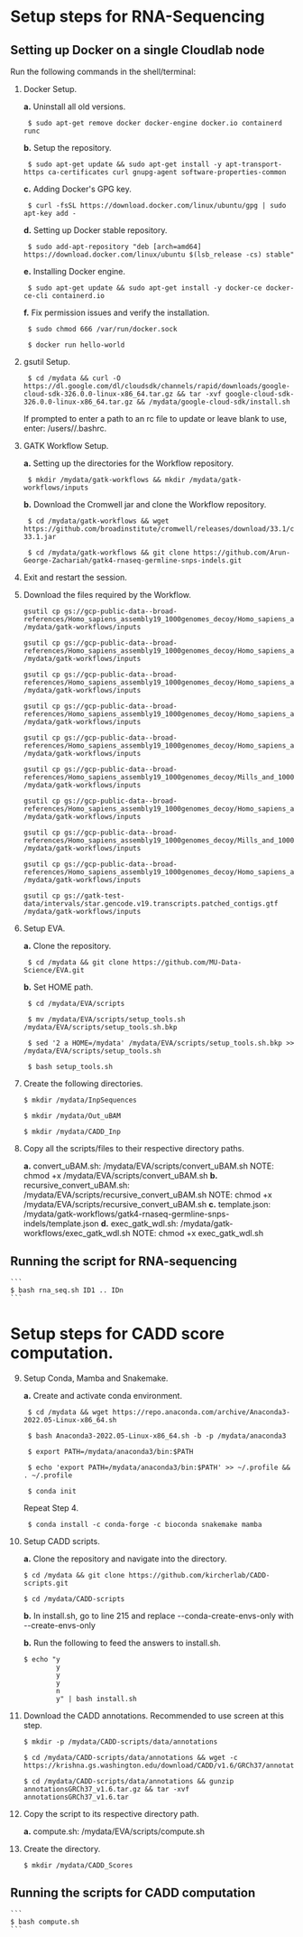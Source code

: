 # Setup steps for RNA-Sequencing

## Setting up Docker on a single Cloudlab node
Run the following commands in the shell/terminal:
1. Docker Setup.

    **a.** Uninstall all old versions.

        $ sudo apt-get remove docker docker-engine docker.io containerd runc

    **b.** Setup the repository.

        $ sudo apt-get update && sudo apt-get install -y apt-transport-https ca-certificates curl gnupg-agent software-properties-common
   
   **c.** Adding Docker's GPG key.

        $ curl -fsSL https://download.docker.com/linux/ubuntu/gpg | sudo apt-key add -
   
    **d.** Setting up Docker stable repository.

        $ sudo add-apt-repository "deb [arch=amd64] https://download.docker.com/linux/ubuntu $(lsb_release -cs) stable"
    
    **e.** Installing Docker engine.

        $ sudo apt-get update && sudo apt-get install -y docker-ce docker-ce-cli containerd.io
    
    **f.** Fix permission issues and verify the installation.

        $ sudo chmod 666 /var/run/docker.sock
        
        $ docker run hello-world

2. gsutil Setup.

        $ cd /mydata && curl -O https://dl.google.com/dl/cloudsdk/channels/rapid/downloads/google-cloud-sdk-326.0.0-linux-x86_64.tar.gz && tar -xvf google-cloud-sdk-326.0.0-linux-x86_64.tar.gz && /mydata/google-cloud-sdk/install.sh

    If prompted to enter a path to an rc file to update or leave blank to use, enter: /users/<username>/.bashrc.

3. GATK Workflow Setup.

    **a.** Setting up the directories for the Workflow repository.

        $ mkdir /mydata/gatk-workflows && mkdir /mydata/gatk-workflows/inputs

    **b.** Download the Cromwell jar and clone the Workflow repository.
    
        $ cd /mydata/gatk-workflows && wget https://github.com/broadinstitute/cromwell/releases/download/33.1/cromwell-33.1.jar
        
        $ cd /mydata/gatk-workflows && git clone https://github.com/Arun-George-Zachariah/gatk4-rnaseq-germline-snps-indels.git

4. Exit and restart the session.

5. Download the files required by the Workflow.

    ```
    gsutil cp gs://gcp-public-data--broad-references/Homo_sapiens_assembly19_1000genomes_decoy/Homo_sapiens_assembly19_1000genomes_decoy.fasta /mydata/gatk-workflows/inputs

    gsutil cp gs://gcp-public-data--broad-references/Homo_sapiens_assembly19_1000genomes_decoy/Homo_sapiens_assembly19_1000genomes_decoy.fasta.fai /mydata/gatk-workflows/inputs

    gsutil cp gs://gcp-public-data--broad-references/Homo_sapiens_assembly19_1000genomes_decoy/Homo_sapiens_assembly19_1000genomes_decoy.dict /mydata/gatk-workflows/inputs

    gsutil cp gs://gcp-public-data--broad-references/Homo_sapiens_assembly19_1000genomes_decoy/Homo_sapiens_assembly19_1000genomes_decoy.dbsnp138.vcf /mydata/gatk-workflows/inputs

    gsutil cp gs://gcp-public-data--broad-references/Homo_sapiens_assembly19_1000genomes_decoy/Homo_sapiens_assembly19_1000genomes_decoy.dbsnp138.vcf.idx /mydata/gatk-workflows/inputs

    gsutil cp gs://gcp-public-data--broad-references/Homo_sapiens_assembly19_1000genomes_decoy/Mills_and_1000G_gold_standard.indels.b37.sites.vcf /mydata/gatk-workflows/inputs

    gsutil cp gs://gcp-public-data--broad-references/Homo_sapiens_assembly19_1000genomes_decoy/Homo_sapiens_assembly19_1000genomes_decoy.known_indels.vcf /mydata/gatk-workflows/inputs

    gsutil cp gs://gcp-public-data--broad-references/Homo_sapiens_assembly19_1000genomes_decoy/Mills_and_1000G_gold_standard.indels.b37.sites.vcf.idx /mydata/gatk-workflows/inputs

    gsutil cp gs://gcp-public-data--broad-references/Homo_sapiens_assembly19_1000genomes_decoy/Homo_sapiens_assembly19_1000genomes_decoy.known_indels.vcf.idx /mydata/gatk-workflows/inputs

    gsutil cp gs://gatk-test-data/intervals/star.gencode.v19.transcripts.patched_contigs.gtf /mydata/gatk-workflows/inputs
    ```

6. Setup EVA.

    **a.** Clone the repository.

        $ cd /mydata && git clone https://github.com/MU-Data-Science/EVA.git

    **b.** Set HOME path.

        $ cd /mydata/EVA/scripts

        $ mv /mydata/EVA/scripts/setup_tools.sh /mydata/EVA/scripts/setup_tools.sh.bkp

        $ sed '2 a HOME=/mydata' /mydata/EVA/scripts/setup_tools.sh.bkp >> /mydata/EVA/scripts/setup_tools.sh

        $ bash setup_tools.sh

7. Create the following directories.

    ```
    $ mkdir /mydata/InpSequences

    $ mkdir /mydata/Out_uBAM

    $ mkdir /mydata/CADD_Inp
    ```

8. Copy all the scripts/files to their respective directory paths.

    **a.** convert_uBAM.sh: /mydata/EVA/scripts/convert_uBAM.sh
    NOTE: chmod +x /mydata/EVA/scripts/convert_uBAM.sh
    **b.** recursive_convert_uBAM.sh: /mydata/EVA/scripts/recursive_convert_uBAM.sh
    NOTE: chmod +x /mydata/EVA/scripts/recursive_convert_uBAM.sh
    **c.** template.json: /mydata/gatk-workflows/gatk4-rnaseq-germline-snps-indels/template.json
    **d.** exec_gatk_wdl.sh: /mydata/gatk-workflows/exec_gatk_wdl.sh
    NOTE: chmod +x exec_gatk_wdl.sh 
    

## Running the script for RNA-sequencing

    ```
    $ bash rna_seq.sh ID1 .. IDn
    ```

# Setup steps for CADD score computation.

9. Setup Conda, Mamba and Snakemake.

    **a.** Create and activate conda environment.

        $ cd /mydata && wget https://repo.anaconda.com/archive/Anaconda3-2022.05-Linux-x86_64.sh

        $ bash Anaconda3-2022.05-Linux-x86_64.sh -b -p /mydata/anaconda3

        $ export PATH=/mydata/anaconda3/bin:$PATH

        $ echo 'export PATH=/mydata/anaconda3/bin:$PATH' >> ~/.profile && . ~/.profile

        $ conda init

    Repeat Step 4.

        $ conda install -c conda-forge -c bioconda snakemake mamba

10. Setup CADD scripts.

    **a.** Clone the repository and navigate into the directory.

        $ cd /mydata && git clone https://github.com/kircherlab/CADD-scripts.git

        $ cd /mydata/CADD-scripts
    
    **b.** In install.sh, go to line 215 and replace --conda-create-envs-only with --create-envs-only

    **b.** Run the following to feed the answers to install.sh.

        $ echo "y
                y
                y
                y
                n
                y" | bash install.sh

11. Download the CADD annotations. Recommended to use screen at this step.

    ```
    $ mkdir -p /mydata/CADD-scripts/data/annotations

    $ cd /mydata/CADD-scripts/data/annotations && wget -c https://krishna.gs.washington.edu/download/CADD/v1.6/GRCh37/annotationsGRCh37_v1.6.tar.gz

    $ cd /mydata/CADD-scripts/data/annotations && gunzip annotationsGRCh37_v1.6.tar.gz && tar -xvf annotationsGRCh37_v1.6.tar
    ```

12. Copy the script to its respective directory path.

    **a.** compute.sh: /mydata/EVA/scripts/compute.sh

13. Create the directory.

    ```
    $ mkdir /mydata/CADD_Scores
    ```

## Running the scripts for CADD computation

    ```
    $ bash compute.sh
    ```
